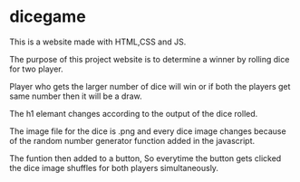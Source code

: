# dicegame
This is a website made with HTML,CSS and JS.

The purpose of this project website is to determine a winner by rolling dice for two player.

Player who gets the larger number of dice will win or if both the players get same number then it will be a draw.

The h1 elemant changes according to the output of the dice rolled.

The image file for the dice is .png and every dice image changes because of the random number generator function added in the javascript.

The funtion then added to a button, So everytime the button gets clicked the dice image shuffles for both players simultaneously.
